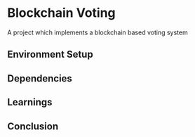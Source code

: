 # Blockchain Voting
A project which implements a blockchain based voting system

## Environment Setup

## Dependencies

## Learnings

## Conclusion
